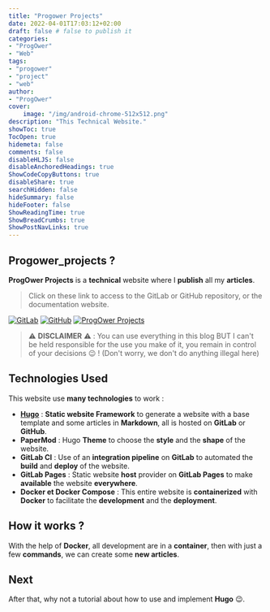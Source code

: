```yaml
---
title: "Progower Projects"
date: 2022-04-01T17:03:12+02:00
draft: false # false to publish it
categories:
- "ProgOwer"
- "Web"
tags:
- "progower"
- "project"
- "web"
author:
- "ProgOwer"
cover:
    image: "/img/android-chrome-512x512.png"
description: "This Technical Website."
showToc: true
TocOpen: true
hidemeta: false
comments: false
disableHLJS: false
disableAnchoredHeadings: true
ShowCodeCopyButtons: true
disableShare: true
searchHidden: false
hideSummary: false
hideFooter: false
ShowReadingTime: true
ShowBreadCrumbs: true
ShowPostNavLinks: true
---
```


## Progower_projects ?

**ProgOwer Projects** is a **technical** website where I **publish** all my **articles**.

> Click on these link to access to the GitLab or GitHub repository, or the documentation website.

[![GitLab](https://img.shields.io/badge/GitLab-330F63?style=for-the-badge&logo=gitlab&logoColor=white)](https://gitlab.com/ProgOwer/progower_projects)
[![GitHub](https://img.shields.io/badge/GitHub-100000?style=for-the-badge&logo=github&logoColor=white)](https://github.com/ProgOwer/ProgOwer_Projects)
[![ProgOwer Projects](https://img.shields.io/website-up-down-green-red/https/progower.gitlab.io/progower.svg)](https://progower.gitlab.io/progower_projects/)

> :warning: **DISCLAIMER** :warning: : You can use everything in this blog BUT I can't be held responsible for the use you make of it, you remain in control of your decisions :wink: ! (Don't worry, we don't do anything illegal here)

## Technologies Used

This website use **many technologies** to work :

- **[Hugo](https://gohugo.io/)** : **Static website Framework** to generate a website with a base template and some articles in **Markdown**, all is hosted on **GitLab** or **GitHub**.
- **PaperMod** : Hugo **Theme** to choose the **style** and the **shape** of the website.
- **GitLab CI** : Use of an **integration pipeline** on **GitLab** to automated the **build** and **deploy** of the website.
- **GitLab Pages** : Static website **host** provider on **GitLab Pages** to make **available** the website **everywhere**.
- **Docker et Docker Compose** : This entire website is **containerized** with **Docker** to facilitate the **development** and the **deployment**.

## How it works ?

With the help of **Docker**, all development are in a **container**, then with just a few **commands**, we can create some **new articles**.

## Next

After that, why not a tutorial about how to use and implement **Hugo** :wink:.

